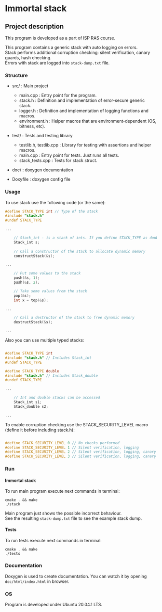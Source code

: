 # Immortal stack

## Project description

This program is developed as a part of ISP RAS course.  

This program contains a generic stack with auto logging on errors.  
Stack performs additional corruption checking: silent verification, canary guards, hash checking.  
Errors with stack are logged into `stack-dump.txt` file.

### Structure

* src/ : Main project
    * main.cpp : Entry point for the program.
    * stack.h : Definition and implementation of error-secure generic stack.
    * logger.h : Definition and implementation of logging functions and macros.
    * environment.h : Helper macros that are environment-dependent (OS, bitness, etc).

* test/ : Tests and testing library
    * testlib.h, testlib.cpp : Library for testing with assertions and helper macros.
    * main.cpp : Entry point for tests. Just runs all tests.
    * stack_tests.cpp : Tests for stack struct.

* doc/ : doxygen documentation

* Doxyfile : doxygen config file

### Usage

To use stack use the following code (or the same):
```C++
#define STACK_TYPE int // Type of the stack
#include "stack.h"
#undef STACK_TYPE

...

    // Stack_int - is a stack of ints. If you define STACK_TYPE as double, then the struct name will be Stack_double
    Stack_int s; 
    
    // Call a constructor of the stack to allocate dynamic memory
    constructStack(&s);

...

    // Put some values to the stack
    push(&s, 1);
    push(&s, 2);

    // Take some values from the stack
    pop(&s);
    int x = top(&s);

...

    // Call a destructor of the stack to free dynamic memory
    destructStack(&s);

...
```

Also you can use multiple typed stacks:

```C++

#define STACK_TYPE int
#include "stack.h" // Includes Stack_int
#undef STACK_TYPE

#define STACK_TYPE double
#include "stack.h" // Includes Stack_double
#undef STACK_TYPE

...

    // Int and double stacks can be accessed
    Stack_int s1;
    Stack_double s2;

...

```

To enable corruption checking use the STACK_SECURITY_LEVEL macro (define it before including stack.h):

```C++

#define STACK_SECURITY_LEVEL 0 // No checks performed
#define STACK_SECURITY_LEVEL 1 // Silent verification, logging
#define STACK_SECURITY_LEVEL 2 // Silent verification, logging, canary guards
#define STACK_SECURITY_LEVEL 3 // Silent verification, logging, canary guards, hash checking

```

### Run

#### Immortal stack

To run main program execute next commands in terminal:
```
cmake . && make
./stack
```

Main program just shows the possible incorrect behaviour.  
See the resulting `stack-dump.txt` file to see the example stack dump.

#### Tests

To run tests execute next commands in terminal:
```
cmake . && make
./tests
```

### Documentation

Doxygen is used to create documentation. You can watch it by opening `doc/html/index.html` in browser.  

### OS

Program is developed under Ubuntu 20.04.1 LTS.